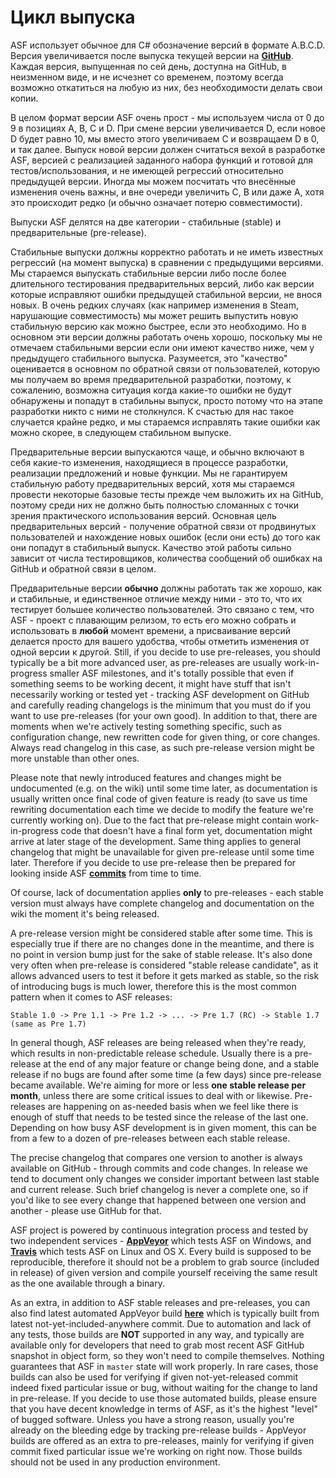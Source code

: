 # Цикл выпуска

ASF использует обычное для C# обозначение версий в формате A.B.C.D. Версия увеличивается после выпуска текущей версии на **[GitHub](https://github.com/JustArchiNET/ArchiSteamFarm/releases)**. Каждая версия, выпущенная по сей день, доступна на GitHub, в неизменном виде, и не исчезнет со временем, поэтому всегда возможно откатиться на любую из них, без необходимости делать свои копии.

В целом формат версии ASF очень прост - мы используем числа от 0 до 9 в позициях A, B, C и D. При смене версии увеличивается D, если новое D будет равно 10, мы вместо этого увеличиваем C и возвращаем D в 0, и так далее. Выпуск новой версии должен считаться вехой в разработке ASF, версией с реализацией заданного набора функций и готовой для тестов/использования, и не имеющей регрессий относительно предыдущей версии. Иногда мы можем посчитать что внесённые изменения очень важны, и вне очереди увеличить C, B или даже A, хотя это происходит редко (и обычно означает потерю совместимости).

Выпуски ASF делятся на две категории - стабильные (stable) и предварительные (pre-release).

Стабильные выпуски должны корректно работать и не иметь известных регрессий (на момент выпуска) в сравнении с предыдущими версиями. Мы стараемся выпускать стабильные версии либо после более длительного тестирования предварительных версий, либо как версии которые исправляют ошибки предыдущей стабильной версии, не внося новых. В очень редких случаях (как например изменения в Steam, нарушающие совместимость) мы может решить выпустить новую стабильную версию как можно быстрее, если это необходимо. Но в основном эти версии должны работать очень хорошо, поскольку мы не отмечаем стабильными версии если они имеют качество ниже, чем у предыдущего стабильного выпуска. Разумеется, это "качество" оценивается в основном по обратной связи от пользователей, которую мы получаем во время предварительной разработки, поэтому, к сожалению, возможна ситуация когда какие-то ошибки не будут обнаружены и попадут в стабильны выпуск, просто потому что на этапе разработки никто с ними не столкнулся. К счастью для нас такое случается крайне редко, и мы стараемся исправлять такие ошибки как можно скорее, в следующем стабильном выпуске.

Предварительные версии выпускаются чаще, и обычно включают в себя какие-то изменения, находящиеся в процессе разработки, реализации предложений и новые функции. Мы не гарантируем стабильную работу предварительных версий, хотя мы стараемся провести некоторые базовые тесты прежде чем выложить их на GitHub, поэтому среди них не должно быть полностью сломанных с точки зрения практического использования версий. Основная цель предварительных версий - получение обратной связи от продвинутых пользователей и нахождение новых ошибок (если они есть) до того как они попадут в стабильный выпуск. Качество этой работы сильно зависит от числа тестировщиков, количества сообщений об ошибках на GitHub и обратной связи в целом.

Предварительные версии **обычно** должны работать так же хорошо, как и стабильные, и единственное отличие между ними - это то, что их тестирует большее количество пользователей. Это связано с тем, что ASF - проект с плавающим релизом, то есть его можно собрать и использовать в **любой** момент времени, а присваивание версий делается просто для вашего удобства, чтобы отметить изменения от одной версии к другой. Still, if you decide to use pre-releases, you should typically be a bit more advanced user, as pre-releases are usually work-in-progress smaller ASF milestones, and it's totally possible that even if something seems to be working decent, it might have stuff that isn't necessarily working or tested yet - tracking ASF development on GitHub and carefully reading changelogs is the minimum that you must do if you want to use pre-releases (for your own good). In addition to that, there are moments when we're actively testing something specific, such as configuration change, new rewritten code for given thing, or core changes. Always read changelog in this case, as such pre-release version might be more unstable than other ones.

Please note that newly introduced features and changes might be undocumented (e.g. on the wiki) until some time later, as documentation is usually written once final code of given feature is ready (to save us time rewriting documentation each time we decide to modify the feature we're currently working on). Due to the fact that pre-release might contain work-in-progress code that doesn't have a final form yet, documentation might arrive at later stage of the development. Same thing applies to general changelog that might be unavailable for given pre-release until some time later. Therefore if you decide to use pre-release then be prepared for looking inside ASF **[commits](https://github.com/JustArchiNET/ArchiSteamFarm/commits/master)** from time to time.

Of course, lack of documentation applies **only** to pre-releases - each stable version must always have complete changelog and documentation on the wiki the moment it's being released.

A pre-release version might be considered stable after some time. This is especially true if there are no changes done in the meantime, and there is no point in version bump just for the sake of stable release. It's also done very often when pre-release is considered "stable release candidate", as it allows advanced users to test it before it gets marked as stable, so the risk of introducing bugs is much lower, therefore this is the most common pattern when it comes to ASF releases:

    Stable 1.0 -> Pre 1.1 -> Pre 1.2 -> ... -> Pre 1.7 (RC) -> Stable 1.7 (same as Pre 1.7)
    

In general though, ASF releases are being released when they're ready, which results in non-predictable release schedule. Usually there is a pre-release at the end of any major feature or change being done, and a stable release if no bugs are found after some time (a few days) since pre-release became available. We're aiming for more or less **one stable release per month**, unless there are some critical issues to deal with or likewise. Pre-releases are happening on as-needed basis when we feel like there is enough of stuff that needs to be tested since the release of the last one. Depending on how busy ASF development is in given moment, this can be from a few to a dozen of pre-releases between each stable release.

The precise changelog that compares one version to another is always available on GitHub - through commits and code changes. In release we tend to document only changes we consider important between last stable and current release. Such brief changelog is never a complete one, so if you'd like to see every change that happened between one version and another - please use GitHub for that.

ASF project is powered by continuous integration process and tested by two independent services - **[AppVeyor](https://ci.appveyor.com/project/JustArchi/ArchiSteamFarm)** which tests ASF on Windows, and **[Travis](https://travis-ci.com/JustArchiNET/ArchiSteamFarm)** which tests ASF on Linux and OS X. Every build is supposed to be reproducible, therefore it should not be a problem to grab source (included in release) of given version and compile yourself receiving the same result as the one available through a binary.

As an extra, in addition to ASF stable releases and pre-releases, you can also find latest automated AppVeyor build **[here](https://ci.appveyor.com/project/JustArchi/ArchiSteamFarm)** which is typically built from latest not-yet-included-anywhere commit. Due to automation and lack of any tests, those builds are **NOT** supported in any way, and typically are available only for developers that need to grab most recent ASF GitHub snapshot in object form, so they won't need to compile themselves. Nothing guarantees that ASF in `master` state will work properly. In rare cases, those builds can also be used for verifying if given not-yet-released commit indeed fixed particular issue or bug, without waiting for the change to land in pre-release. If you decide to use those automated builds, please ensure that you have decent knowledge in terms of ASF, as it's the highest "level" of bugged software. Unless you have a strong reason, usually you're already on the bleeding edge by tracking pre-release builds - AppVeyor builds are offered as an extra to pre-releases, mainly for verifying if given commit fixed particular issue we're working on right now. Those builds should not be used in any production environment.